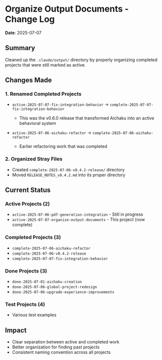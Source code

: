 # Organize Output Documents - Change Log
**Date**: 2025-07-07

## Summary
Cleaned up the `.claude/output/` directory by properly organizing completed projects that were still marked as active.

## Changes Made

### 1. Renamed Completed Projects
- `active-2025-07-07-fix-integration-behavior` → `complete-2025-07-07-fix-integration-behavior`
  - This was the v0.6.0 release that transformed Aichaku into an active behavioral system
  
- `active-2025-07-06-aichaku-refactor` → `complete-2025-07-06-aichaku-refactor`
  - Earlier refactoring work that was completed

### 2. Organized Stray Files
- Created `complete-2025-07-06-v0.4.2-release/` directory
- Moved `RELEASE_NOTES_v0.4.2.md` into its proper directory

## Current Status

### Active Projects (2)
- `active-2025-07-06-pdf-generation-integration` - Still in progress
- `active-2025-07-07-organize-output-documents` - This project (now complete)

### Completed Projects (3)
- `complete-2025-07-06-aichaku-refactor`
- `complete-2025-07-06-v0.4.2-release`
- `complete-2025-07-07-fix-integration-behavior`

### Done Projects (3)
- `done-2025-07-01-aichaku-creation`
- `done-2025-07-06-global-project-redesign`
- `done-2025-07-06-upgrade-experience-improvements`

### Test Projects (4)
- Various test examples

## Impact
- Clear separation between active and completed work
- Better organization for finding past projects
- Consistent naming convention across all projects
